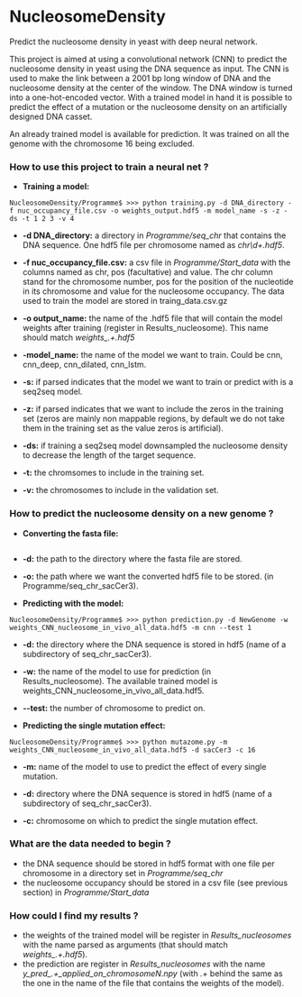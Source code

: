 # NucleosomeDensity
Predict the nucleosome density in yeast with deep neural network.

This project is aimed at using a convolutional network (CNN) to predict the nucleosome density in yeast using the DNA sequence as input. The CNN is used to make the link between a 2001 bp long window of DNA and the nucleosome density at the center of the window. The DNA window is turned into a one-hot-encoded vector. With a trained model in hand it is possible to predict the effect of a mutation or the nucleosome density on an artificially designed DNA casset.

An already trained model is available for prediction. It was trained on all the genome with the chromosome 16 being excluded. 

### How to use this project to train a neural net ?

- **Training a model:**

```NucleosomeDensity/Programme$ >>> python training.py -d DNA_directory -f nuc_occupancy_file.csv -o weights_output.hdf5 -m model_name -s -z -ds -t 1 2 3 -v 4```

- **-d DNA_directory:** a directory in *Programme/seq_chr* that contains the DNA sequence. One hdf5 file per chromosome named as *chr\d+\.hdf5*.

- **-f nuc_occupancy_file.csv:** a csv file in *Programme/Start_data* with the columns named as chr, pos (facultative) and value. The chr column stand for the chromosome number, pos for the position of the nucleotide in its chromosome and value for the nucleosome occupancy. The data used to train the model are stored in traing_data.csv.gz

- **-o output_name:** the name of the .hdf5 file that will contain the model weights after training (register in Results_nucleosome). This name should match *weights_.+\.hdf5*

- **-model_name:** the name of the model we want to train. Could be cnn, cnn_deep, cnn_dilated, cnn_lstm.

- **-s:** if parsed indicates that the model we want to train or predict with is a seq2seq model.

- **-z:** if parsed indicates that we want to include the zeros in the training set (zeros are mainly non mappable regions, by default we do not take them in the training set as the value zeros is artificial).

- **-ds:** if training a seq2seq model downsampled the nucleosome density to decrease the length of the target sequence.

- **-t:** the chromsomes to include in the training set.

- **-v:** the chromosomes to include in the validation set.

### How to predict the nucleosome density on a new genome ?

- **Converting the fasta file:**

```NucleosomeDensity$ >>> python fasta_reader.py -d Programme/seq_chr_sacCer3/NewGenome -o ~/NucleosomeDensity/Programme/seq_chr_sacCer3/NewGenome
```

- **-d:** the path to the directory where the fasta file are stored.

- **-o:** the path where we want the converted hdf5 file to be stored. (in Programme/seq_chr_sacCer3).

- **Predicting with the model:**

```NucleosomeDensity/Programme$ >>> python prediction.py -d NewGenome -w weights_CNN_nucleosome_in_vivo_all_data.hdf5 -m cnn --test 1```

- **-d:** the directory where the DNA sequence is stored in hdf5 (name of a subdirectory of seq_chr_sacCer3).

- **-w:** the name of the model to use for prediction (in Results_nucleosome). The available trained model is weights_CNN_nucleosome_in_vivo_all_data.hdf5.

- **--test:** the number of chromosome to predict on.

- **Predicting the single mutation effect:** 

```NucleosomeDensity/Programme$ >>> python mutazome.py -m weights_CNN_nucleosome_in_vivo_all_data.hdf5 -d sacCer3 -c 16```

- **-m:** name of the model to use to predict the effect of every single mutation.

- **-d:** directory where the DNA sequence is stored in hdf5 (name of a subdirectory of seq_chr_sacCer3).

- **-c:** chromosome on which to predict the single mutation effect.

### What are the data needed to begin ?

- the DNA sequence should be stored in hdf5 format with one file per chromosome in a directory set in *Programme/seq_chr*
- the nucleosome occupancy should be stored in a csv file (see previous section) in *Programme/Start_data*

### How could I find my results ?

- the weights of the trained model will be register in *Results_nucleosomes* with the name parsed as arguments (that should match *weights_.+\.hdf5*).
- the prediction are register in *Results_nucleosomes* with the name *y_pred_.+_applied_on_chromosomeN\.npy* (with *.+* behind the same as the one in the name of the file that contains the weights of the model).
